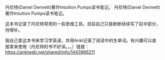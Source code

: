 丹尼特(Daniel Dennett)著作Intuition Pumps读书笔记。 丹尼特(Daniel Dennett)著作Intuition Pumps读书笔记。

这本书记录了丹尼特常用的一些思维工具。目前自己只是断断续续写了前半部分，待增补。

我自己拿这本书来学习学英语，并用Anki记录了阅读中的生单词。有兴趣可以直接拿来使用（丹尼特的书不好读。。。）链接：https://ankiweb.net/shared/info/1443966211
